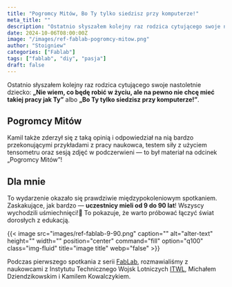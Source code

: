 ```yaml
---
title: "Pogromcy Mitów, Bo Ty tylko siedzisz przy komputerze!"
meta_title: ""
description: "Ostatnio słyszałem kolejny raz rodzica cytującego swoje nastoletnie dziecko: Nie wiem, co będę robić w życiu, ale na pewno nie chcę mieć takiej pracy jak Ty"
date: 2024-10-06T08:00:00Z
image: "/images/ref-fablab-pogromcy-mitow.png"
author: "Stoigniew"
categories: ["Fablab"]
tags: ["fablab", "diy", "pasja"]
draft: false
---
```


Ostatnio słyszałem kolejny raz rodzica cytującego swoje nastoletnie dziecko: **„Nie wiem, co będę robić w życiu, ale na pewno nie chcę mieć takiej pracy jak Ty”** albo **„Bo Ty tylko siedzisz przy komputerze!”**.

## Pogromcy Mitów

Kamil także zderzył się z taką opinią i odpowiedział na nią bardzo przekonującymi przykładami z pracy naukowca, testem siły z użyciem tensometru oraz sesją zdjęć w podczerwieni — to był materiał na odcinek „Pogromcy Mitów”!

## Dla mnie

To wydarzenie okazało się prawdziwie międzypokoleniowym spotkaniem. Zaskakujące, jak bardzo — **uczestnicy mieli od 9 do 90 lat**! Wszyscy wychodzili uśmiechnięci!🙂 To pokazuje, że warto próbować łączyć świat dorosłych z edukacją.

{{< image src="images/ref-fablab-9-90.png" caption="" alt="alter-text" height="" width="" position="center" command="fill" option="q100" class="img-fluid" title="image title"  webp="false" >}}

Podczas pierwszego spotkania z serii [FabLab](/d/fablab), rozmawialiśmy z naukowcami z Instytutu Technicznego Wojsk Lotniczych [ITWL](https://itwl.pl/), Michałem Dziendzikowskim i Kamilem Kowalczykiem.